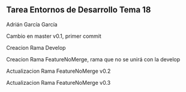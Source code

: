 ## Tarea Entornos de Desarrollo Tema 18

Adrián García García

Cambio en master v0.1, primer commit

Creacion Rama Develop

Creacion Rama FeatureNoMerge, rama que no se unirá con la develop

Actualizacion Rama FeatureNoMerge v0.2

Actualizacion Rama FeatureNoMerge v0.3